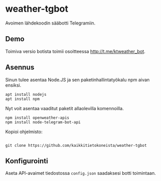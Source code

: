 # weather-tgbot
Avoimen lähdekoodin sääbotti Telegramiin.

## Demo

Toimiva versio botista toimii osoitteessa http://t.me/ktweather_bot.

## Asennus

Sinun tulee asentaa Node.JS ja sen paketinhallintatyökalu npm aivan ensiksi.


```console
apt install nodejs
apt install npm

```

Nyt voit asentaa vaaditut paketit allaolevilla komennoilla.


```console
npm install openweather-apis
npm install node-telegram-bot-api

```

Kopioi ohjelmisto:

```console

git clone https://github.com/kaikkitietokoneista/weather-tgbot

```

## Konfigurointi

Aseta API-avaimet tiedostossa `config.json` saadaksesi botti toimintaan.
